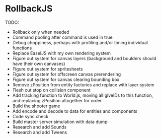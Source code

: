 RollbackJS
==========

TODO:

- Rollback only when needed
- Command pooling after command is used in true
- Debug choppiness, perhaps with profiling and/or timing individual functions
- Replace EaselJS with my own rendering system
- Figure out system for canvas layers (background and boulders should have their own canvases)
- Figure out system for spritesheets
- Figure out system for offscreen canvas prerendering
- Figure out system for canvas clearing bounding box
- Remove zPosition from entity factories and replace with layer system
- Flesh out stop on collision component
- Add tracking function to World.js, moving all giveIDs to this function, and replacing zPosition altogether for order
- Build the shooter game
- Add encode and decode to data for entities and components
- Code sync check
- Build master server simulation with data dump
- Research and add Sounds
- Research and add Tweens